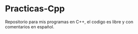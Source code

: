 # Practicas-Cpp
Repositorio para mis programas en C++, el codigo es libre y con comentarios en español.
